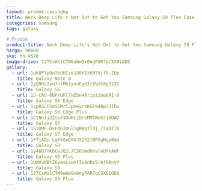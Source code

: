 ```yaml
---
layout: produk-casinghp
title: Neck Deep Life's Not Out to Get You Samsung Galaxy S9 Plus Case
categories: samsung
tags: galaxy

# Produk
product-title: Neck Deep Life's Not Out to Get You Samsung Galaxy S9 Plus Case
harga: 90000
sku: hn-4570
image-drive: 12TCxWs1CTM6eWw9x0ogPAR7qCSX9iODS
gallery:
  - url: 1qk0PIp0u7eUHIze180X1zKN7VjfR-ZUz
    title: Galaxy Note 8
  - url: 1yQ9Hc2zo7nlMh2yonEgdIr9Vdl8gJ2XI
    title: Galaxy S6
  - url: 1J-CAd-8bPxUKl7wZSn46riut1oobRI-O
    title: Galaxy S6 Edge
  - url: 1vpRSLFSmS5WrCJpm4yrsKGFm48p7J1Du
    title: Galaxy S6 Edge Plus
  - url: 1CtNnij2ZsvJ1OdHL1DreMMTWw5ri0DW2
    title: Galaxy S7
  - url: 1SIDMF-DvFdGIOnlTgBWqTldj_rl48llh
    title: Galaxy S7 Edge
  - url: 1F7jADp_LqKkGeDXXJX2S2fBPVgHypBAd
    title: Galaxy S8
  - url: 1y46D7nKbCwJQ1L7C3O1mdOsVraUtYAmF
    title: Galaxy S8 Plus
  - url: 1UWVuNBtZ6yesLxwhfIs8nRpSrAfGRnyY
    title: Galaxy S9
  - url: 12TCxWs1CTM6eWw9x0ogPAR7qCSX9iODS
    title: Galaxy S9 Plus
---
```

